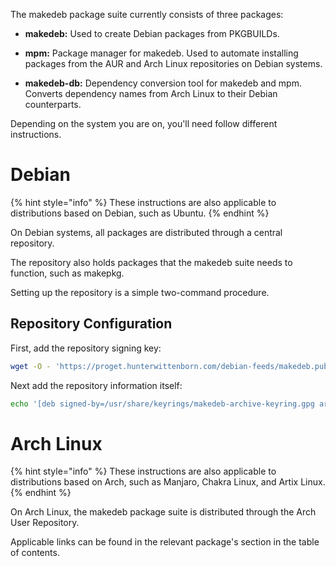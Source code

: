 The makedeb package suite currently consists of three packages:

- **makedeb:** Used to create Debian packages from PKGBUILDs.

- **mpm:** Package manager for makedeb. Used to automate installing packages from the AUR and Arch Linux repositories on Debian systems.

- **makedeb-db:** Dependency conversion tool for makedeb and mpm. Converts dependency names from Arch Linux to their Debian counterparts.

Depending on the system you are on, you'll need follow different instructions.

# Debian
{% hint style="info" %}
These instructions are also applicable to distributions based on Debian, such as Ubuntu.
{% endhint %}

On Debian systems, all packages are distributed through a central repository.

The repository also holds packages that the makedeb suite needs to function, such as makepkg.

Setting up the repository is a simple two-command procedure.

## Repository Configuration
First, add the repository signing key:

```sh
wget -O - 'https://proget.hunterwittenborn.com/debian-feeds/makedeb.pub' | gpg --dearmor | sudo tee /usr/share/keyrings/makedeb-archive-keyring.gpg &> /dev/null
```

Next add the repository information itself:

```sh
echo '[deb signed-by=/usr/share/keyrings/makedeb-archive-keyring.gpg arch=all] https://proget.hunterwittenborn.com/ makedeb main' | sudo tee /etc/apt/sources.list.d/makedeb.list
```

# Arch Linux
{% hint style="info" %}
These instructions are also applicable to distributions based on Arch, such as Manjaro, Chakra Linux, and Artix Linux.
{% endhint %}

On Arch Linux, the makedeb package suite is distributed through the Arch User Repository.

Applicable links can be found in the relevant package's section in the table of contents.
